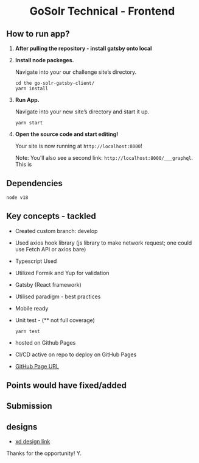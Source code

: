 <h1 align="center">
  GoSolr Technical - Frontend
</h1>

## How to run app?

1.  **After pulling the repository - install gatsby onto local**

2.  **Install node packeges.**

    Navigate into your our challenge site’s directory.

    ```shell
    cd the go-solr-gatsby-client/
    yarn install
    ```

3.  **Run App.**

    Navigate into your new site’s directory and start it up.

    ```shell
    yarn start
    ```

4.  **Open the source code and start editing!**

    Your site is now running at `http://localhost:8000`!

    Note: You'll also see a second link: `http://localhost:8000/___graphql`. This is

## Dependencies

    node v18

## Key concepts - tackled

- Created custom branch: develop

- Used axios hook library (js library to make network request; one could use Fetch API or axios bare)

- Typescript Used

- Utilized Formik and Yup for validation

- Gatsby (React framework)

- Utilised paradigm - best practices

- Mobile ready

- Unit test - (\*\* not full coverage)

  ```shell
  yarn test
  ```

- hosted on Github Pages

- CI/CD active on repo to deploy on GitHub Pages

- [GitHub Page URL](https://yenzokuhle.github.io/go-solr-client/)

## Points would have fixed/added

## Submission

## designs

- [xd design link](https://xd.adobe.com/view/d2617652-a573-42df-9c37-484ccccdbb56-8732/)

Thanks for the opportunity!
Y.
